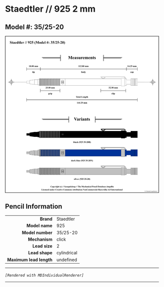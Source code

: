 # Staedtler // 925 2 mm

## Model #: 35/25-20

<img src="./lead-holder-925-35-2.0-grouped.png">

## Pencil Information

|     |     |
| ---: | :--- |
| **Brand** | Staedtler |
| **Model name** | 925 |
| **Model number** | 35/25-20 |
| **Mechanism** | click |
| **Lead size** | 2 |
| **Lead shape** | cylindrical |
| **Maximum lead length** | undefined |


---

_`[Rendered with MDIndividualRenderer]`_

---

